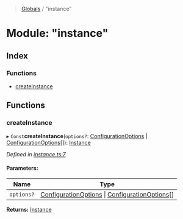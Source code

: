 > [Globals](../README.md) / "instance"

# Module: "instance"

## Index

### Functions

- [createInstance](_instance_.md#createinstance)

## Functions

### createInstance

▸ `Const`**createInstance**(`options?`: [ConfigurationOptions](../interfaces/_index_.configurationoptions.md) \| [ConfigurationOptions](../interfaces/_index_.configurationoptions.md)[]): [Instance](../interfaces/_index_.instance.md)

_Defined in [instance.ts:7](https://github.com/kenoxa/beamwind/blob/main/packages/beamwind/src/instance.ts#L7)_

#### Parameters:

| Name       | Type                                                                                                                                             |
| ---------- | ------------------------------------------------------------------------------------------------------------------------------------------------ |
| `options?` | [ConfigurationOptions](../interfaces/_index_.configurationoptions.md) \| [ConfigurationOptions](../interfaces/_index_.configurationoptions.md)[] |

**Returns:** [Instance](../interfaces/_index_.instance.md)
